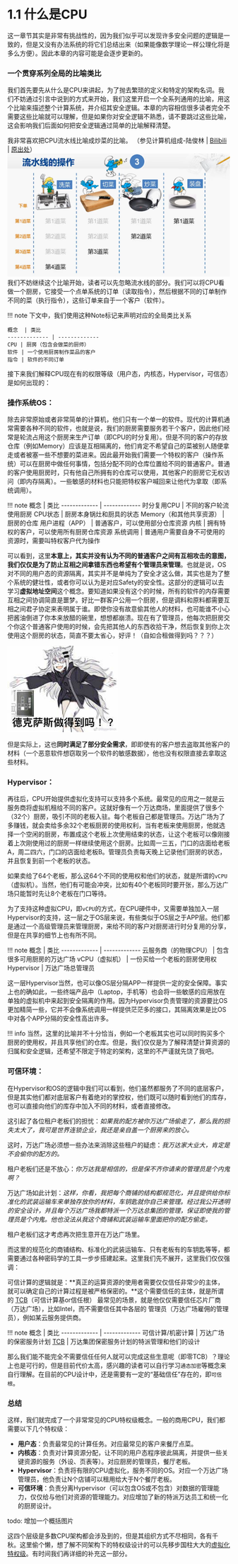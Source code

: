 # 1.1 什么是CPU

这一章节其实是非常有挑战性的，因为我们似乎可以发现许多安全问题的逻辑是一致的，但是又没有办法系统的将它们总结出来（如果能像数学理论一样公理化将是多么方便）。因此本章的内容可能是会逐步更新的。

### 一个贯穿系列全局的比喻类比

我们首先要先从什么是CPU来讲起，为了抛去繁琐的定义和特定的架构名词。我们不妨通过引言中说到的方式来开始，我们这里开启一个全系列通用的比喻，用这个比喻来描述整个计算系统，并介绍其安全逻辑。本章的内容相信很多读者完全不需要这些比喻就可以理解，但是如果你对安全逻辑不熟悉，请不要跳过这些比喻，这会影响我们后面如何把安全逻辑通过简单的比喻解释清楚。

我非常喜欢把CPU流水线比喻成炒菜的比喻。
（参见计算机组成-陆俊林 | [Bilibili](https://www.bilibili.com/video/BV1VE411o7nx/?p=33&share_source=copy_web&vd_source=1e7b2a00ea6e3563c7f705e2269fe564&t=263) | [原出处](http://www.chinesemooc.org/mooc/4392)）
![CPU流水线就好像大厨做菜的不同步骤](../static/流水线-做菜.png)
我们不妨继续这个比喻开始，读者可以先忽略流水线的部分。我们可以将CPU看做一个厨房，它接受一个点单系统的订单（读取指令），然后根据不同的订单制作不同的菜（执行指令），这些订单来自于一个客户（软件）。

!!! note
    下文中，我们使用这种Note标记来声明对应的全局类比关系

    概念  | 类比
    ------------- | -------------
    CPU | 厨房（包含会做菜的厨师）
    软件 | 一个使用厨房制作菜品的客户
    指令 | 软件的不同订单

接下来我们解释CPU现在有的权限等级（用户态，内核态，Hypervisor，可信态）是如何出现的：

### 操作系统OS：

除去非常原始或者非常简单的计算机，他们只有一个单一的软件。现代的计算机通常需要各种不同的软件，也就是说，我们的厨房需要服务若干个客户，因此他们经常是轮流占用这个厨房来生产订单（即CPU的时分复用）。但是不同的客户的存放仓库（例如Memory）应该是互相隔离的，他们肯定不希望自己的菜被别人随便拿走或者被塞一些不想要的菜进来。因此最开始我们需要一个特权的客户（操作系统）可以在厨房中做任何事情，包括分配不同的仓库位置给不同的普通客户。普通的客户使用厨房时，只有他自己所拥有的仓库可以使用，其他客户的厨房它无权访问（即内存隔离）。一些敏感的材料也只能把特权客户喊回来让他代为拿取（即系统调用）。

!!! note
    概念  | 类比
    ------------- | -------------
    时分复用CPU             | 不同的客户轮流使用厨房
    CPU状态                 | 厨房本身锅灶和厨具的状态
    Memory（和其他共享资源） | 厨房的仓库
    用户进程（APP）         | 普通客户，可以使用部分仓库资源
    内核                    | 拥有特权的客户，可以使用所有厨房仓库资源
    系统调用                | 普通用户需要自身不可使用的资源时，需要叫特权客户代为操作

可以看到，这里**本意上，其实并没有认为不同的普通客户之间有互相攻击的意图，我们仅仅是为了防止互相之间拿错东西也希望有个管理员来管理**。也就是说，OS对不同的用户态的资源隔离，其实并不是单纯为了安全才这么做，其实也是为了整个系统的健壮性，或者你可以认为是对应Safety的安全性。这部分的逻辑可以去学习**虚拟地址空间**这个概念。要知道如果没有这个的时候，所有的软件的内存需要互相之间协调简直是噩梦。好比一群客户公用一个厨房，但是调料和原料都需要互相之间君子协定来表明属于谁。即使你没有故意偷其他人的材料，也可能谁不小心把酱油倒进了你本来放醋的碗里，想想都崩溃。现在有了管理员，他每次把厨房交个你这个普通客户使用的时候，会先把其他人的东西收拾干净，然后恢复到你上次使用这个厨房的状态，简直不要太省心，好评！（自如合租做得到吗？？？）

![](../static/德克萨斯做得到吗.jpg)

但是实际上，这也**同时满足了部分安全需求**，即即使有的客户想去盗取其他客户的材料（一个恶意软件想窃取另一个软件的敏感数据），他也没有权限直接去拿取这些材料。

### Hypervisor：

再往后，CPU开始提供虚拟化支持可以支持多个系统。最常见的应用之一就是云服务商将虚拟机租给不同的客户。这就好像有一个万达商场，里面提供了很多个（32个）厨房，吸引不同的老板入驻。每个老板自己都是管理员。万达广场为了多赚钱，就会卖给多余32个老板厨房的使用权利，当有老板来使用厨房，他就选择一个空闲的厨房，布置成这个老板上次使用结束的状态，让这个老板可以像刚接着上次刚使用过的厨房一样继续使用这个厨房。比如周一三五，门口的店面给老板A，周二四六，门口的店面给老板B。管理员负责每天晚上记录他们厨房的状态，并且恢复到前一个老板的状态。

如果卖给了64个老板，那么这64个不同的使用权和他们的状态，就是所谓的`vCPU`（虚拟机）。当然，他们有可能会冲突，比如有40个老板同时要开张，那么万达广场只能暂时先让8个老板在门口等待。

为了支持这种虚拟CPU，即`vCPU`的方式，在CPU硬件中，又需要单独加入一层Hypervisor的支持，这一层之于OS层来说，有些类似于OS层之于APP层。他们都是通过一个高级管理员来管理厨房，来给不同的客户对厨房进行时分复用的分享，但是在共享的细节上也有所不同。


!!! note
    概念  | 类比
    ------------- | -------------
    云服务商（的物理CPU）           | 包含很多可用厨房的万达广场
    vCPU（虚拟机）                 | 一份买给一个老板的厨房使用权
    Hypervisor                    | 万达广场总管理员

这一层Hypervisor当然，也可以像OS层分隔APP一样提供一定的安全保障。事实上也的确如此，一些终端产品中（Laptop，手机等）也会将一些敏感的应用放在单独的虚拟机中来起到安全隔离的作用。因为Hypervisor负责管理的资源要比OS更加精简一些，它并不会像系统调用一样提供茫茫多的接口，其隔离效果是比OS中对各个APP分隔的安全性高出许多。

!!! info
    当然，这里的比喻并不十分恰当，例如一个老板其实也可以同时购买多个厨房的使用权，并且共享他们的仓库。但是，我们仅仅是为了解释清楚计算资源的归属和安全逻辑，还希望不限定于特定的架构，这里的不严谨就先饶了我吧。

### 可信环境：

在Hypervisor和OS的逻辑中我们可以看到，他们虽然都服务了不同的底层客户，但是其实他们都对底层客户有着绝对的掌控权，他们既可以随时看到他们的库存，也可以直接向他们的库存中加入不同的材料，或者直接修改。

这引起了各位租户老板们的担忧：*如果我的配方被你万达广场偷走了，那么我的损失太大了，我可是世界连锁企业，我还是亲自盖一个厨房来的放心。*

这时，万达广场必须想一些办法来消除这些租户的疑虑：*我万达家大业大，肯定是不会偷你的配方的。*

租户老板们还是不放心：*你万达我是相信的，但是保不齐你请来的管理员是个内鬼啊？*

万达广场如此计划：*这样，你看，我把每个商铺的结构都规范化，并且提供给你标准化的武装运输车来单独存放你的材料，车钥匙就你自己来管理。经过我公开透明的安全设计，并且每个万达广场我都特派一个万达总集团的管理，保证即使我的管理员是个内鬼。他也没法从我这个商铺和武装运输车里面把你的配方偷走。*

租户老板们这才考虑再次把生意开在万达广场里。

而这里的规范化的商铺结构、标准化的武装运输车、只有老板有的车钥匙等等，都需要通过各种密码学的工具一步步搭建起来。这里我们先不展开，这里我们仅仅强调：

可信计算的逻辑就是：**真正的运算资源的使用者需要仅仅信任非常少的主体，就可以确定自己的计算过程是被严格保密的。**这个需要信任的主体，就是所谓的
[TCB](https://en.wikipedia.org/wiki/Trusted_computing_base)（可信计算基or信任根）
最常见的场景，就是他仅仅需要信任芯片厂商（万达广场），比如Intel，而不需要信任其中各层的
管理员（万达广场雇佣的管理员），例如某云服务提供商。

!!! note
    概念  | 类比
    ------------- | -------------
    可信计算/机密计算    | 万达广场的保密服务计划
    [TCB](https://en.wikipedia.org/wiki/Trusted_computing_base) | 万达集团保密服务计划的特派管理和他们的设计

那么我们能不能完全不需要信任任何人就可以完成这些生意呢（即零TCB）？理论上也是可行的，但是目前代价太高，感兴趣的读者可以自行学习`通态加密`等概念来自行理解。在目前的CPU设计中，还是需要有一定的“基础信任”存在的，即`可信根`。

### 总结

这样，我们就完成了一个非常常见的CPU特权级概念。一般的商用CPU，我们都需要以下几个特权级：

+ **用户态**：负责最常见的计算任务。对应最常见的客户来餐厅点菜。
+ **内核态**：负责对计算资源分配，让不同的用户态程序彼此隔离，并提供一些关键资源的服务（外设、页表等）。对应厨房的管理员，餐厅老板。
+ **Hypervisor**：负责将有限的CPU虚拟化，服务不同的OS。对应一个万达广场管理员，他负责让N个店铺可以租用给大于N个餐厅老板。
+ **可信环境**：负责分离Hypervisor（可以包含OS或不包含）对数据的管理能力，仅仅给与他们对资源的管理能力。对应增加了新的特派万达员工和统一化的厨房设计。

todo: 增加一个概括图片

这四个层级是多数CPU架构都会涉及到的，但是其组织方式不尽相同，各有千秋。这里偷个懒，想了解不同架构下的特权级设计的可以先移步国柱大大的[虚拟化特权级](https://mysummary.readthedocs.io/zh/latest/%E6%A6%82%E5%BF%B5%E7%A9%BA%E9%97%B4%E5%88%86%E6%9E%90/%E8%99%9A%E6%8B%9F%E5%8C%96%E7%89%B9%E6%9D%83%E7%BA%A7.html)。有时间我们再详细的补充这一部分。


